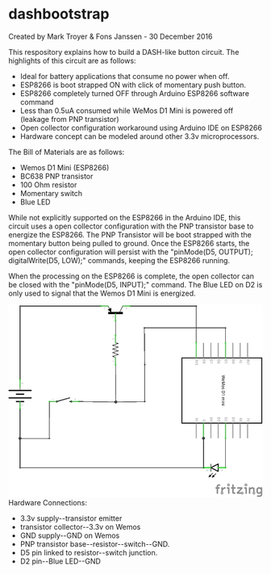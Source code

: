 # dashbootstrap

Created by Mark Troyer & Fons Janssen -  30 December 2016

This respository explains how to build a DASH-like button circuit.  The highlights of this circuit are as follows:

- Ideal for battery applications that consume no power when off.
- ESP8266 is boot strapped ON with click of momentary push button.
- ESP8266 completely turned OFF through Arduino ESP8266 software command
- Less than 0.5uA consumed while WeMos D1 Mini is powered off (leakage from PNP transistor)
- Open collector configuration workaround using Arduino IDE on ESP8266
- Hardware concept can be modeled around other 3.3v microprocessors.

The Bill of Materials are as follows:

- Wemos D1 Mini (ESP8266)
- BC638 PNP transistor
- 100 Ohm resistor
- Momentary switch
- Blue LED

While not explicitly supported on the ESP8266 in the Arduino IDE, this circuit uses a open collector configuration with the PNP transistor base to energize the ESP8266.  The PNP Transistor will be boot strapped with the momentary button being pulled to ground.   Once the ESP8266 starts, the open collector configuration will persist with the "pinMode(D5, OUTPUT); digitalWrite(D5, LOW);" commands, keeping the ESP8266 running.  

When the processing on the ESP8266 is complete, the open collector can be closed with the "pinMode(D5, INPUT);" command.  The Blue LED on D2 is only used to signal that the Wemos D1 Mini is energized.

![alt tag](schem.png)
Hardware Connections:

- 3.3v supply--transistor emitter
- transistor collector--3.3v on Wemos
- GND supply--GND on Wemos
- PNP transistor base--resistor--switch--GND.
- D5 pin linked to resistor--switch junction.
- D2 pin--Blue LED--GND
